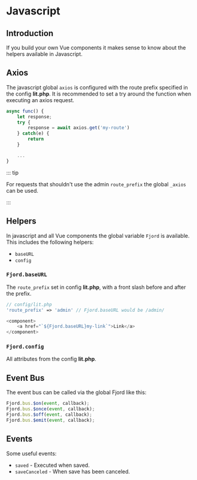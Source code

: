 # Javascript

## Introduction

If you build your own Vue components it makes sense to know about the helpers
available in Javascript.

## Axios

The javascript global `axios` is configured with the route prefix specified in
the config **lit.php**. It is recommended to set a try around the function when
executing an axios request.

```javascript
async func() {
    let response;
    try {
        response = await axios.get('my-route')
    } catch(e) {
        return
    }

    ...
}
```

::: tip

For requests that shouldn't use the admin `route_prefix` the global `_axios` can
be used.

:::

## Helpers

In javascript and all Vue components the global variable `Fjord` is available.
This includes the following helpers:

-   `baseURL`
-   `config`

### `Fjord.baseURL`

The `route_prefix` set in config **lit.php**, with a front slash before and
after the prefix.

```php
// config/lit.php
'route_prefix' => 'admin' // Fjord.baseURL would be /admin/
```

```javascript
<component>
	<a href="`${Fjord.baseURL}my-link`">Link</a>
</component>
```

### `Fjord.config`

All attributes from the config **lit.php**.

## Event Bus

The event bus can be called via the global Fjord like this:

```javascript
Fjord.bus.$on(event, callback);
Fjord.bus.$once(event, callback);
Fjord.bus.$off(event, callback);
Fjord.bus.$emit(event, callback);
```

## Events

Some useful events:

-   `saved` - Executed when saved.
-   `saveCanceled` - When save has been canceled.
